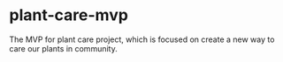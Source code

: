 # plant-care-mvp
The MVP for plant care project, which is focused on create a new way to care our plants in community. 
